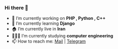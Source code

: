 ### Hi there 👋

- 🔭 I’m currently working on <b>PHP , Python , C++</b>
- 🌱 I’m currently learning <b>Django</b>
- 🏠 I’m currently live in <b>Iran</b>
- 👨🏻‍💻 I’m currently studying <b>computer engineering</b>
- 📫 How to reach me:
<a href="mailto:xialop@outlook.com">Mail</a> | <a href="https://t.me/LampStack">Telegram</a>
